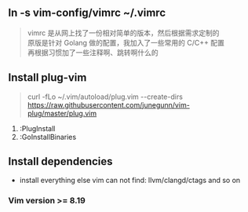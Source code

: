 ## ln -s vim-config/vimrc ~/.vimrc
> vimrc 是从网上找了一份相对简单的版本，然后根据需求定制的  
> 原版是针对 Golang 做的配置，我加入了一些常用的 C/C++ 配置  
> 再根据习惯加了一些注释啊、跳转啊什么的  

## Install plug-vim
> curl -fLo ~/.vim/autoload/plug.vim --create-dirs https://raw.githubusercontent.com/junegunn/vim-plug/master/plug.vim

1. :PlugInstall
2. :GoInstallBinaries

## Install dependencies
- install everything else vim can not find: llvm/clangd/ctags and so on

### Vim version >= 8.19
